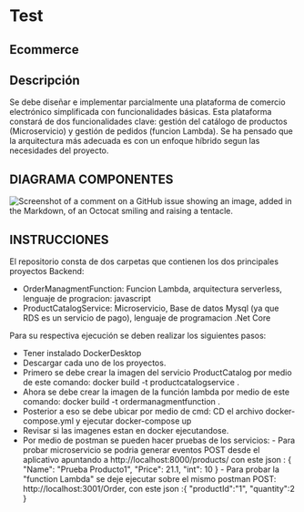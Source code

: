 # Test
## Ecommerce

## Descripción

Se debe diseñar e implementar parcialmente una plataforma de comercio electrónico simplificada con funcionalidades básicas. Esta plataforma constará de dos funcionalidades clave: gestión del catálogo de productos (Microservicio) y gestión de pedidos (funcion Lambda). Se ha pensado que la arquitectura más adecuada es con un enfoque híbrido segun las necesidades del proyecto.

## DIAGRAMA COMPONENTES

![Screenshot of a comment on a GitHub issue showing an image, added in the Markdown, of an Octocat smiling and raising a tentacle.](https://i.ibb.co/rcBFj0X/arquitectura-mixta.png)

## INSTRUCCIONES


 El repositorio consta de dos carpetas que contienen los dos principales proyectos Backend:
 - OrderManagmentFunction: Funcion Lambda, arquitectura serverless, lenguaje de progracion: javascript
 - ProductCatalogService: Microservicio, Base de datos Mysql (ya que RDS es un servicio de pago), lenguaje de programacion .Net Core
 
Para su respectiva ejecución se deben realizar los siguientes pasos:

- Tener instalado DockerDesktop
- Descargar cada uno de los proyectos.
- Primero se debe crear la imagen del servicio ProductCatalog por medio de este comando: docker build -t productcatalogservice .
- Ahora se debe crear la imagen de la función lambda por medio de este comando: docker build -t ordermanagmentfunction .
- Posterior a eso se debe ubicar por medio de cmd: CD el archivo docker-compose.yml y ejecutar docker-compose up
- Revisar si las imagenes estan en docker ejecutandose.
- Por medio de postman se pueden hacer pruebas de los servicios: 
        - Para probar microservicio se podria generar eventos POST desde el aplicativo apuntando a http://localhost:8000/products/  con este json : {
                                                            "Name": "Prueba Producto1",
                                                            "Price": 21.1,
                                                            "int": 10
                                                        }
        - Para probar la "function Lambda" se deje ejecutar sobre el mismo postman POST: http://localhost:3001/Order, con este json :{
    "productId":"1",
    "quantity":2
}  
